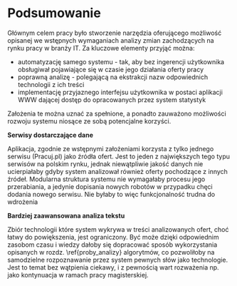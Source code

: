 # Podsumowanie

Głównym celem pracy było stworzenie narzędzia oferującego możliwość opisanej we wstępnych wymaganiach
analizy zmian zachodzących na rynku pracy w branży IT.
Za kluczowe elementy przyjąć można:
 
+ automatyzację samego systemu - tak, aby bez ingerencji użytkownika obsługiwał
pojawiające się w czasie jego działania oferty pracy
+ poprawną analizę - polegającą na ekstrakcji nazw odpowiednich technologii z ich treści
+ implementację przyjaznego interfejsu użytkownika w postaci aplikacji WWW dającej
dostęp do opracowanych przez system statystyk

Założenia te można uznać za spełnione, a ponadto zauważono możliwości rozwoju
systemu niosące ze sobą potencjalne korzyści.


**Serwisy dostarczające dane**

Aplikacja, zgodnie ze wstępnymi założeniami korzysta z tylko jednego serwisu
(Pracuj.pl) jako źródła ofert. Jest to jeden z największych tego typu serwisów
na polskim rynku, jednak niewątpliwie jakość danych nie ucierpiałaby gdyby
system analizował również oferty pochodzące z innych źródeł. Modularna struktura
systemu nie wymagałaby procesu jego przerabiania, a jedynie dopisania nowych
robotów w przypadku chęci dodania nowego serwisu. Nie byłaby to więc funkcjonalność
trudna do wdrożenia


**Bardziej zaawansowana analiza tekstu**

Zbiór technologii które system wykrywa w treści analizowanych ofert, choć
łatwy do powiększenia, jest ograniczony. Być może dzięki odpowiednim zasobom
czasu i wiedzy dałoby się dopracować sposób wykorzystania opisanych w rozdz. \ref{proby_analizy}
algorytmów, co pozwoliłoby na samodzielne rozpoznawanie przez system pewnych
słów jako technologie. Jest to temat bez wątpienia ciekawy, i z pewnością wart
rozważenia np. jako kontynuacja w ramach pracy magisterskiej.



